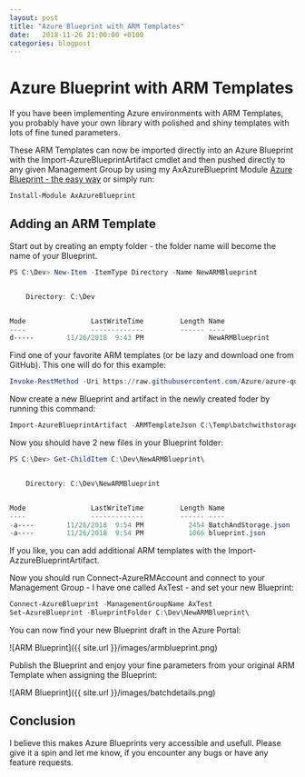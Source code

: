 ```yaml
---
layout: post
title: "Azure Blueprint with ARM Templates"
date:   2018-11-26 21:00:00 +0100
categories: blogpost
---
```

# Azure Blueprint with ARM Templates

If you have been implementing Azure environments with ARM Templates, you probably have your own library with polished and shiny templates with lots of fine tuned parameters.

These ARM Templates can now be imported directly into an Azure Blueprint with the Import-AzureBlueprintArtifact cmdlet and then pushed directly to any given Management Group by using my AxAzureBlueprint Module [Azure Blueprint - the easy way](Azure-Blueprint.md) or simply run:

```powershell
Install-Module AxAzureBlueprint
```

## Adding an ARM Template

Start out by creating an empty folder - the folder name will become the name of your Blueprint.

```powershell
PS C:\Dev> New-Item -ItemType Directory -Name NewARMBlueprint


    Directory: C:\Dev


Mode                LastWriteTime         Length Name
----                -------------         ------ ----
d-----        11/26/2018  9:43 PM                NewARMBlueprint
```

Find one of your favorite ARM templates (or be lazy and download one from GitHub). This one will do for this example:

```powershell
Invoke-RestMethod -Uri https://raw.githubusercontent.com/Azure/azure-quickstart-templates/master/101-batchaccount-with-storage/azuredeploy.json | convertto-json -Depth 99 | out-file C:\Temp\batchwithstorage.json
```

Now create a new Blueprint and artifact in the newly created foder by running this command:

```powershell
Import-AzureBlueprintArtifact -ARMTemplateJson C:\Temp\batchwithstorage.json -TargetDirectory C:\Dev\NewARMBlueprint -ResourceGroup MyBatch -ArtifactName BatchAndStorage
```

Now you should have 2 new files in your Blueprint folder:

```powershell
PS C:\Dev> Get-ChildItem C:\Dev\NewARMBlueprint\


    Directory: C:\Dev\NewARMBlueprint


Mode                LastWriteTime         Length Name
----                -------------         ------ ----
-a----        11/26/2018  9:54 PM           2454 BatchAndStorage.json
-a----        11/26/2018  9:54 PM           1066 blueprint.json
```

If you like, you can add additional ARM templates with the Import-AzzureBlueprintArtifact.

Now you should run Connect-AzureRMAccount and connect to your Management Group - I have one called AxTest - and set your new Blueprint:

```powershell
Connect-AzureBlueprint -ManagementGroupName AxTest
Set-AzureBlueprint -BlueprintFolder C:\Dev\NewARMBlueprint\
```

You can now find your new Blueprint draft in the Azure Portal:

![ARM Blueprint]({{ site.url }}/images/armblueprint.png)

Publish the Blueprint and enjoy your fine parameters from your original ARM Template when assigning the Blueprint:

![ARM Blueprint]({{ site.url }}/images/batchdetails.png)

## Conclusion

I believe this makes Azure Blueprints very accessible and usefull. Please give it a spin and let me know, if you encounter any bugs or have any feature requests.